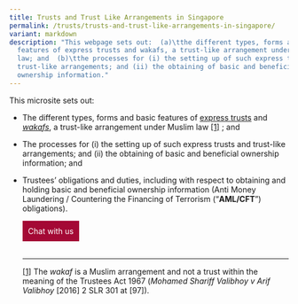 ```yaml
---
title: Trusts and Trust Like Arrangements in Singapore
permalink: /trusts/trusts-and-trust-like-arrangements-in-singapore/
variant: markdown
description: "This webpage sets out:  (a)\tthe different types, forms and basic
  features of express trusts and wakafs, a trust-like arrangement under Muslim
  law; and  (b)\tthe processes for (i) the setting up of such express trusts and
  trust-like arrangements; and (ii) the obtaining of basic and beneficial
  ownership information."
---
```

<p>This microsite sets out:</p>
<ul data-tight="true" class="tight">
<li>
<p>The different types, forms and basic features of <a href="https://www.mlaw.gov.sg/trusts/express-trusts/" rel="noopener noreferrer nofollow" target="_blank">express trusts</a> and <em><a href="https://www.mlaw.gov.sg/trusts/wakafs/" rel="noopener noreferrer nofollow" target="_blank">wakafs</a></em>,
a trust-like arrangement under Muslim law <a href="#_ftn1" rel="noopener noreferrer nofollow" target="_blank">[1]</a> ; and</p>
<p></p>
<p></p>
</li>
<li>
<p>The processes for (i) the setting up of such express trusts and trust-like
arrangements; and (ii) the obtaining of basic and beneficial ownership
information; and</p>
<p></p>
</li>
<li>
<p>Trustees’ obligations and duties, including with respect to obtaining
and holding basic and beneficial ownership information (Anti Money Laundering
/ Countering the Financing of Terrorism (“<strong>AML/CFT</strong>”) obligations).</p>
<p></p>
<p></p>
	
<a href="https://static.zdassets.com/web_widget/latest/liveChat.html?v=10#key=flexanswer1659.zendesk.com&amp;title=MinLaw%20Live%20Chat" style="display:inline-block;padding:10px;color:#fff;background:#a40935;text-decoration:none;text-align: center">Chat with us</a><br><br>
	
<hr>
<p></p>
<p><a href="#_ftnref1" rel="noopener noreferrer nofollow" target="_blank">[1]</a> The <em>wakaf </em>is
a Muslim arrangement and not a trust within the meaning of the Trustees
Act 1967 (<em>Mohamed Shariff Valibhoy v Arif Valibhoy </em>[2016] 2 SLR
301 at [97]).&nbsp;</p>
<p></p>
<p></p>
</li>
</ul>
<p></p>